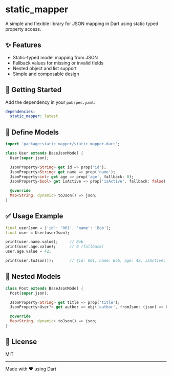 # static_mapper

A simple and flexible library for JSON mapping in Dart using static typed property access.

## ✨ Features

- Static-typed model mapping from JSON
- Fallback values for missing or invalid fields
- Nested object and list support
- Simple and composable design

## 🚀 Getting Started

Add the dependency in your `pubspec.yaml`:

```yaml
dependencies:
  static_mapper: latest
````

## 🔧 Define Models

```dart
import 'package:static_mapper/static_mapper.dart';

class User extends BaseJsonModel {
  User(super.json);

  JsonProperty<String> get id => prop('id');
  JsonProperty<String> get name => prop('name');
  JsonProperty<int> get age => prop('age', fallback: 0);
  JsonProperty<bool> get isActive => prop('isActive', fallback: false);

  @override
  Map<String, dynamic> toJson() => json;
}
```

## ✅ Usage Example

```dart
final userJson = {'id': '001', 'name': 'Bob'};
final user = User(userJson);

print(user.name.value);     // Bob
print(user.age.value);      // 0 (fallback)
user.age.value = 42;

print(user.toJson());       // {id: 001, name: Bob, age: 42, isActive: false}
```

## 🔄 Nested Models

```dart
class Post extends BaseJsonModel {
  Post(super.json);

  JsonProperty<String> get title => prop('title');
  JsonProperty<User?> get author => obj('author', fromJson: (json) => User(json));

  @override
  Map<String, dynamic> toJson() => json;
}
```

## 📄 License

MIT

---

Made with ❤️ using Dart